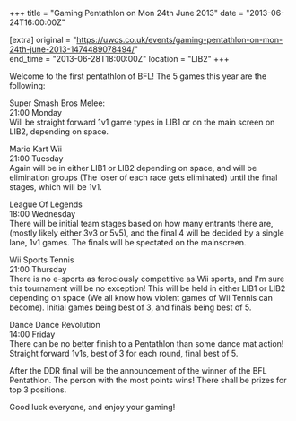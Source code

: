 +++
title = "Gaming Pentathlon on Mon 24th June 2013"
date = "2013-06-24T16:00:00Z"

[extra]
original = "https://uwcs.co.uk/events/gaming-pentathlon-on-mon-24th-june-2013-1474489078494/"    
end_time = "2013-06-28T18:00:00Z"
location = "LIB2"
+++

Welcome to the first pentathlon of BFL\! The 5 games this year are the following:

Super Smash Bros Melee:  
21:00 Monday  
Will be straight forward 1v1 game types in LIB1 or on the main screen on LIB2, depending on space.

Mario Kart Wii  
21:00 Tuesday  
Again will be in either LIB1 or LIB2 depending on space, and will be elimination groups (The loser of each race gets eliminated) until the final stages, which will be 1v1.  
  
League Of Legends  
18:00 Wednesday  
There will be initial team stages based on how many entrants there are, (mostly likely either 3v3 or 5v5), and the final 4 will be decided by a single lane, 1v1 games. The finals will be spectated on the mainscreen.

Wii Sports Tennis  
21:00 Thursday  
There is no e-sports as ferociously competitive as Wii sports, and I'm sure this tournament will be no exception\! This will be held in either LIB1 or LIB2 depending on space (We all know how violent games of Wii Tennis can become). Initial games being best of 3, and finals being best of 5.

Dance Dance Revolution  
14:00 Friday  
There can be no better finish to a Pentathlon than some dance mat action\! Straight forward 1v1s, best of 3 for each round, final best of 5.

After the DDR final will be the announcement of the winner of the BFL Pentathlon. The person with the most points wins\! There shall be prizes for top 3 positions.

Good luck everyone, and enjoy your gaming\!

